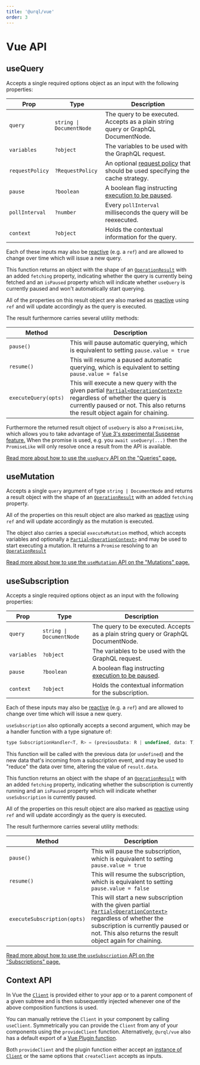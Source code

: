 ```yaml
---
title: '@urql/vue'
order: 3
---
```


# Vue API

## useQuery

Accepts a single required options object as an input with the following properties:

| Prop            | Type                     | Description                                                                                              |
| --------------- | ------------------------ | -------------------------------------------------------------------------------------------------------- |
| `query`         | `string \| DocumentNode` | The query to be executed. Accepts as a plain string query or GraphQL DocumentNode.                       |
| `variables`     | `?object`                | The variables to be used with the GraphQL request.                                                       |
| `requestPolicy` | `?RequestPolicy`         | An optional [request policy](./core.md#requestpolicy) that should be used specifying the cache strategy. |
| `pause`         | `?boolean`               | A boolean flag instructing [execution to be paused](../basics/vue.md#pausing-usequery).                  |
| `pollInterval`  | `?number`                | Every `pollInterval` milliseconds the query will be reexecuted.                                          |
| `context`       | `?object`                | Holds the contextual information for the query.                                                          |

Each of these inputs may also be [reactive](https://v3.vuejs.org/api/refs-api.html) (e.g. a `ref`)
and are allowed to change over time which will issue a new query.

This function returns an object with the shape of an [`OperationResult`](./core.md#operationresult)
with an added `fetching` property, indicating whether the query is currently being fetched and an
`isPaused` property which will indicate whether `useQuery` is currently paused and won't
automatically start querying.

All of the properties on this result object are also marked as
[reactive](https://v3.vuejs.org/api/refs-api.html) using `ref` and will update accordingly as the
query is executed.

The result furthermore carries several utility methods:

| Method               | Description                                                                                                                                                                                                                        |
| -------------------- | ---------------------------------------------------------------------------------------------------------------------------------------------------------------------------------------------------------------------------------- |
| `pause()`            | This will pause automatic querying, which is equivalent to setting `pause.value = true`                                                                                                                                            |
| `resume()`           | This will resume a paused automatic querying, which is equivalent to setting `pause.value = false`                                                                                                                                 |
| `executeQuery(opts)` | This will execute a new query with the given partial [`Partial<OperationContext>`](./core.md#operationcontext) regardless of whether the query is currently paused or not. This also returns the result object again for chaining. |

Furthermore the returned result object of `useQuery` is also a `PromiseLike`, which allows you to
take advantage of [Vue 3's experimental Suspense feature.](https://vuedose.tips/go-async-in-vue-3-with-suspense/)
When the promise is used, e.g. you `await useQuery(...)` then the `PromiseLike` will only resolve
once a result from the API is available.

[Read more about how to use the `useQuery` API on the "Queries" page.](../basics/vue.md#queries)

## useMutation

Accepts a single `query` argument of type `string | DocumentNode` and returns a result object with
the shape of an [`OperationResult`](./core.md#operationresult) with an added `fetching` property.

All of the properties on this result object are also marked as
[reactive](https://v3.vuejs.org/api/refs-api.html) using `ref` and will update accordingly as the
mutation is executed.

The object also carries a special `executeMutation` method, which accepts variables and optionally a
[`Partial<OperationContext>`](./core.md#operationcontext) and may be used to start executing a
mutation. It returns a `Promise` resolving to an [`OperationResult`](./core.md#operationresult)

[Read more about how to use the `useMutation` API on the "Mutations"
page.](../basics/vue.md#mutations)

## useSubscription

Accepts a single required options object as an input with the following properties:

| Prop        | Type                     | Description                                                                             |
| ----------- | ------------------------ | --------------------------------------------------------------------------------------- |
| `query`     | `string \| DocumentNode` | The query to be executed. Accepts as a plain string query or GraphQL DocumentNode.      |
| `variables` | `?object`                | The variables to be used with the GraphQL request.                                      |
| `pause`     | `?boolean`               | A boolean flag instructing [execution to be paused](../basics/vue.md#pausing-usequery). |
| `context`   | `?object`                | Holds the contextual information for the subscription.                                  |

Each of these inputs may also be [reactive](https://v3.vuejs.org/api/refs-api.html) (e.g. a `ref`)
and are allowed to change over time which will issue a new query.

`useSubscription` also optionally accepts a second argument, which may be a handler function with
a type signature of:

```js
type SubscriptionHandler<T, R> = (previousData: R | undefined, data: T) => R;
```

This function will be called with the previous data (or `undefined`) and the new data that's
incoming from a subscription event, and may be used to "reduce" the data over time, altering the
value of `result.data`.

This function returns an object with the shape of an [`OperationResult`](./core.md#operationresult)
with an added `fetching` property, indicating whether the subscription is currently running and an
`isPaused` property which will indicate whether `useSubscription` is currently paused.

All of the properties on this result object are also marked as
[reactive](https://v3.vuejs.org/api/refs-api.html) using `ref` and will update accordingly as the
query is executed.

The result furthermore carries several utility methods:

| Method                      | Description                                                                                                                                                                                                                                    |
| --------------------------- | ---------------------------------------------------------------------------------------------------------------------------------------------------------------------------------------------------------------------------------------------- |
| `pause()`                   | This will pause the subscription, which is equivalent to setting `pause.value = true`                                                                                                                                                          |
| `resume()`                  | This will resume the subscription, which is equivalent to setting `pause.value = false`                                                                                                                                                        |
| `executeSubscription(opts)` | This will start a new subscription with the given partial [`Partial<OperationContext>`](./core.md#operationcontext) regardless of whether the subscription is currently paused or not. This also returns the result object again for chaining. |

[Read more about how to use the `useSubscription` API on the "Subscriptions"
page.](../advanced/subscriptions.md#vue)

## Context API

In Vue the [`Client`](./core.md#client) is provided either to your app or to a parent component of a
given subtree and is then subsequently injected whenever one of the above composition functions is
used.

You can manually retrieve the `Client` in your component by calling `useClient`. Symmetrically you
can provide the `Client` from any of your components using the `provideClient` function.
Alternatively, `@urql/vue` also has a default export of a [Vue Plugin function](https://v3.vuejs.org/guide/plugins.html#using-a-plugin).

Both `provideClient` and the plugin function either accept an [instance of
`Client`](./core.md#client) or the same options that `createClient` accepts as inputs.
